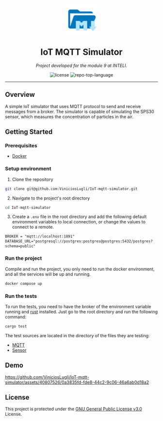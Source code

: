 <p align="center">
  <img src="https://raw.githubusercontent.com/PKief/vscode-material-icon-theme/ec559a9f6bfd399b82bb44393651661b08aaf7ba/icons/folder-markdown-open.svg" width="100" alt="project-logo">
</p>
<p align="center">
	<h1 align="center">IoT MQTT Simulator</h1>
</p>
<p align="center">
	<em> Project developed for the module 9 at INTELI.</em>
</p>
<p align="center">
	<img src="https://img.shields.io/github/license/ViniciosLugli/IoT-mqtt-simulator?style=default&logo=opensourceinitiative&logoColor=white&color=78DCE8" alt="license">
	<img src="https://img.shields.io/github/languages/top/ViniciosLugli/IoT-mqtt-simulator?style=default&color=78DCE8" alt="repo-top-language">

---

## Overview

A simple IoT simulator that uses MQTT protocol to send and receive messages from a broker. The simulator is capable of simulating the SPS30 sensor, which measures the concentration of particles in the air.

## Getting Started

### Prerequisites

-   [Docker](https://www.docker.com/)

### Setup environment

1. Clone the repository

```bash
git clone git@github.com:ViniciosLugli/IoT-mqtt-simulator.git
```

2. Navigate to the project's root directory

```bash
cd IoT-mqtt-simulator
```

3. Create a `.env` file in the root directory and add the following default environment variables to local connection, or change the values to connect to a remote.

```shell
BROKER = "mqtt://localhost:1891"
DATABASE_URL="postgresql://postgres:postgres@postgres:5432/postgres?schema=public"
```

### Run the project

Compile and run the project, you only need to run the docker environment, and all the services will be up and running.

```bash
docker compose up
```

### Run the tests

To run the tests, you need to have the broker of the environment variable running and [rust](https://www.rust-lang.org/) installed. Just go to the root directory and run the following command:

```bash
cargo test
```

The test sources are located in the directory of the files they are testing:

-   [MQTT](common/src/mqtt.rs#L102)
-   [Sensor](publisher/src/sensor.rs#L45)

## Demo

https://github.com/ViniciosLugli/IoT-mqtt-simulator/assets/40807526/0a3835fd-fde8-44c2-9c06-46a6ab0d18a2

## License

This project is protected under the [GNU General Public License v3.0](https://choosealicense.com/licenses/gpl-3.0/) License.
